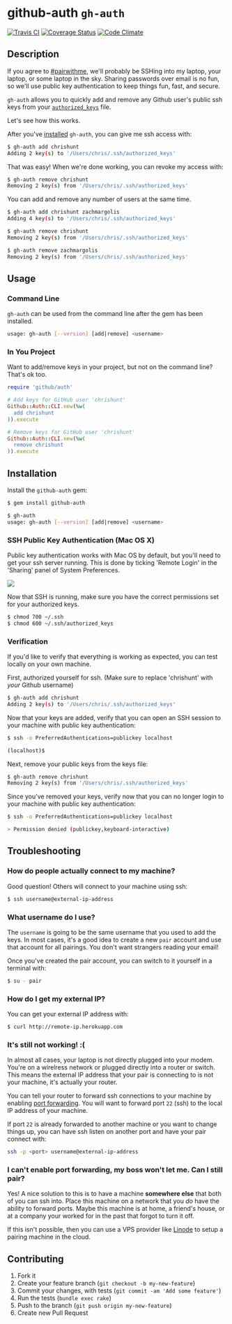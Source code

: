 # github-auth `gh-auth`
[![Travis CI](https://travis-ci.org/chrishunt/github-auth.png)](https://travis-ci.org/chrishunt/github-auth)
[![Coverage Status](https://coveralls.io/repos/chrishunt/github-auth/badge.png?branch=master)](https://coveralls.io/r/chrishunt/github-auth)
[![Code Climate](https://codeclimate.com/github/chrishunt/github-auth.png)](https://codeclimate.com/github/chrishunt/github-auth)

## Description

If you agree to [\#pairwithme](https://twitter.com/search?q=pairwithme), we'll
probably be SSHing into my laptop, your laptop, or some laptop in the sky.
Sharing passwords over email is no fun, so we'll use public key authentication
to keep things fun, fast, and secure.

`gh-auth` allows you to quickly add and remove any Github user's public ssh
keys from your [`authorized_keys`](http://en.wikipedia.org/wiki/Ssh-agent)
file.

Let's see how this works.

After you've [installed](#installation) `gh-auth`, you can give me ssh access
with:

```bash
$ gh-auth add chrishunt
Adding 2 key(s) to '/Users/chris/.ssh/authorized_keys'
```

That was easy! When we're done working, you can revoke my access with:

```bash
$ gh-auth remove chrishunt
Removing 2 key(s) from '/Users/chris/.ssh/authorized_keys'
```

You can add and remove any number of users at the same time.

```bash
$ gh-auth add chrishunt zachmargolis
Adding 4 key(s) to '/Users/chris/.ssh/authorized_keys'

$ gh-auth remove chrishunt
Removing 2 key(s) from '/Users/chris/.ssh/authorized_keys'

$ gh-auth remove zachmargolis
Removing 2 key(s) from '/Users/chris/.ssh/authorized_keys'
```

## Usage

### Command Line

`gh-auth` can be used from the command line after the gem has been installed.

```bash
usage: gh-auth [--version] [add|remove] <username>
```

### In You Project

Want to add/remove keys in your project, but not on the command line? That's ok
too.

```ruby
require 'github/auth'

# Add keys for GitHub user 'chrishunt'
Github::Auth::CLI.new(%w(
  add chrishunt
)).execute

# Remove keys for GitHub user 'chrishunt'
Github::Auth::CLI.new(%w(
  remove chrishunt
)).execute
```

## Installation

Install the `github-auth` gem:

```bash
$ gem install github-auth

$ gh-auth
usage: gh-auth [--version] [add|remove] <username>
```

### SSH Public Key Authentication (Mac OS X)

Public key authentication works with Mac OS by default, but you'll need to get
your ssh server running. This is done by ticking 'Remote Login' in the
'Sharing' panel of System Preferences.

![](https://raw.github.com/chrishunt/github-auth/master/img/mac-os-ssh-sharing.jpg)

Now that SSH is running, make sure you have the correct permissions set for
your authorized keys.

```bash
$ chmod 700 ~/.ssh
$ chmod 600 ~/.ssh/authorized_keys
```

### Verification

If you'd like to verify that everything is working as expected, you can test
locally on your own machine.

First, authorized yourself for ssh. (Make sure to replace 'chrishunt' with
*your* Github username)

```bash
$ gh-auth add chrishunt
Adding 2 key(s) to '/Users/chris/.ssh/authorized_keys'
```

Now that your keys are added, verify that you can open an SSH session to your
machine with public key authentication:

```bash
$ ssh -o PreferredAuthentications=publickey localhost

(localhost)$
```

Next, remove your public keys from the keys file:

```bash
$ gh-auth remove chrishunt
Removing 2 key(s) from '/Users/chris/.ssh/authorized_keys'
```

Since you've removed your keys, verify now that you can no longer login to your
machine with public key authentication:

```bash
$ ssh -o PreferredAuthentications=publickey localhost

> Permission denied (publickey,keyboard-interactive)
```

## Troubleshooting

### How do people actually connect to my machine?

Good question! Others will connect to your machine using ssh:

```bash
$ ssh username@external-ip-address
```

### What username do I use?

The `username` is going to be the same username that you used to add the keys.
In most cases, it's a good idea to create a new `pair` account and use that
account for all pairings. You don't want strangers reading your email!

Once you've created the pair account, you can switch to it yourself in a
terminal with:

```bash
$ su - pair
```

### How do I get my external IP?

You can get your external IP address with:

```bash
$ curl http://remote-ip.herokuapp.com
```

### It's still not working! :(

In almost all cases, your laptop is not directly plugged into your modem.
You're on a wirelress network or plugged directly into a router or switch. This
means the external IP address that your pair is connecting to is not your
machine, it's actually your router.

You can tell your router to forward ssh connections to your machine by enabling
[port forwarding](http://en.wikipedia.org/wiki/Port_forwarding). You will want
to forward port `22` (ssh) to the local IP address of your machine.

If port `22` is already forwarded to another machine or you want to change
things up, you can have ssh listen on another port and have your pair connect
with:

```bash
ssh -p <port> username@external-ip-address
```

### I can't enable port forwarding, my boss won't let me. Can I still pair?

Yes! A nice solution to this is to have a machine **somewhere else** that both
of you can ssh into. Place this machine on a network that you *do* have the
ability to forward ports. Maybe this machine is at home, a friend's house, or
at a company your worked for in the past that forgot to turn it off.

If this isn't possible, then you can use a VPS provider like
[Linode](http://www.linode.com) to setup a pairing machine in the cloud.

## Contributing

1. Fork it
2. Create your feature branch (`git checkout -b my-new-feature`)
3. Commit your changes, with tests (`git commit -am 'Add some feature'`)
4. Run the tests (`bundle exec rake`)
5. Push to the branch (`git push origin my-new-feature`)
6. Create new Pull Request
